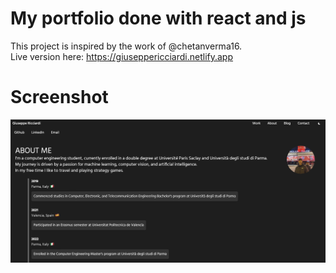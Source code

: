 # My portfolio done with react and js
This project is inspired by the work of @chetanverma16. <br/>
Live version here: https://giuseppericciardi.netlify.app
# Screenshot
![alt text](https://github.com/GRicciardi00/portfolio/blob/main/Screenshot1.png)
